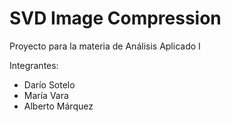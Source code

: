 # SVD Image Compression

Proyecto para la materia de Análisis Aplicado I

Integrantes:
- Darío Sotelo
- María Vara
- Alberto Márquez
